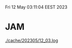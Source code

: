Fri 12 May 03:11:04 EEST 2023
# JAM
<a href='./cache/202305/12_03.log'>./cache/202305/12_03.log</a>
